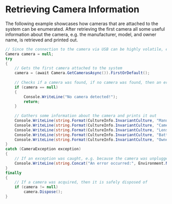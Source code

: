 # Retrieving Camera Information

The following example showcases how cameras that are attached to the system can be enumerated. After retrieving the first camera all some useful
information about the camera, e.g. the manufacturer, model, and owner name, is retrieved and printed out.

```csharp
// Since the connection to the camera via USB can be highly volatile, exceptions can be raised all the time, therefore all calls to the gPhoto2.NET should be wrapped in try-catch-clauses
Camera camera = null;
try
{
    // Gets the first camera attached to the system
    camera = (await Camera.GetCamerasAsync()).FirstOrDefault();
    
    // Checks if a camera was found, if no camera was found, then an error message is printed out and the program is quit
    if (camera == null)
    {
        Console.WriteLine("No camera detected!");
        return;
    }
    
    // Gathers some information about the camera and prints it out
    Console.WriteLine(string.Format(CultureInfo.InvariantCulture, "Manufacturer: {0}", await camera.GetManufacturerAsync()));
    Console.WriteLine(string.Format(CultureInfo.InvariantCulture, "Camera model: {0}", await camera.GetCameraModelAsync()));
    Console.WriteLine(string.Format(CultureInfo.InvariantCulture, "Lens name: {0}", await camera.GetLensNameAsync()));
    Console.WriteLine(string.Format(CultureInfo.InvariantCulture, "Battery level: {0}", await camera.GetBatteryLevelAsync()));
    Console.WriteLine(string.Format(CultureInfo.InvariantCulture, "Owner name: {0}", await camera.GetOwnerNameAsync()));
}
catch (CameraException exception)
{
    // If an exception was caught, e.g. because the camera was unplugged, an error message is printed out
    Console.WriteLine(string.Concat("An error occurred:", Environment.NewLine, exception.Details));
}
finally
{
    // If a camera was acquired, then it is safely disposed of
    if (camera != null)
        camera.Dispose();
}
```